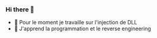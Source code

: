 ### Hi there 👋


<!--**CedRech/CedRech** is a ✨ _special_ ✨ repository because its `README.md` (this file) appears on your GitHub profile.-->

- 🔭 Pour le moment je travaille sur l'injection de DLL
- 🌱 J'apprend la programmation et le reverse engineering
